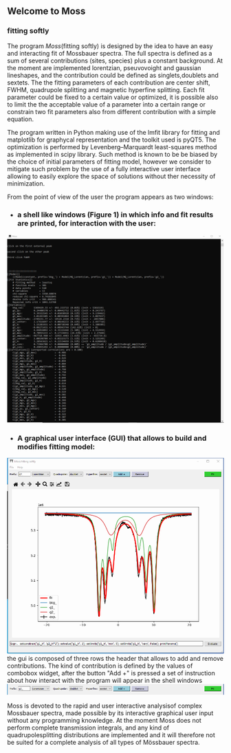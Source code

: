 ## Welcome to Moss
### fitting softly

The program *Moss*(fitting softly) is designed by the idea to have an easy and interacting fit of Mossbauer spectra.
The full spectra is defined as a sum of several contributions (sites, species) plus a constant background. 
At the moment are implemented lorentzian, pseuvovoight and gaussian lineshapes, and the contribution could be defined as singlets,doublets and sextets.
The the fitting parameters of each contribution are center shift, FWHM, quadrupole splitting and magnetic hyperfine splitting.
Each fit parameter could be fixed to a certain value or optimized, it is possible also to limit the the acceptable value of a parameter into a certain range or constrain two fit parameters also from different contribution with a simple equation. 

The program written in Python making use of the lmfit library for fitting and matplotlib for graphycal representation and the toolkit used is pyQT5.
The optimization is performed by Levenberg–Marquardt least-squares method as implemented in scipy library. Such method is known to be be biased by the choice of initial parameters of fitting model, however we consider to mitigate such problem by the use of a fully interactive user interface allowing to easily explore the space of solutions without ther necessity of minimization.

From the point of view of the user the program appears as two windows:
* ### a shell like windows (Figure 1) in which info and fit results are printed, for interaction with the user:
![figure1](./shell.png)



* ### A  graphical user interface (GUI) that allows to build and modifies fitting model:
![figure2](./gui.png)
the gui is composed of three rows
the header that allows to add and remove contributions. The kind of contribution is defined by the values of combobox widget, after the button  "Add +" is pressed a set of instruction about how interact with the program will appear in the shell windows
![](./gui_1.png)


Moss is devoted to the rapid and user interactive analysisof complex Mossbauer spectra, made possible by its interactive graphical user input without any programming knowledge.
At the moment Moss does not perform complete transmission integrals, and any kind of quadrupolesplitting distributions are implemented and it will therefore not be suited for a complete analysis of all types of Mössbauer spectra.





```markdown

```

